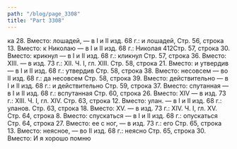 ```yaml
---
path: "/blog/page_3308"
title: "Part 3308"
---
```


ка 28.
Вместо: лошадей, — в I и II изд. 68 г.: и лошадей,
Стр. 56, строка 13.
Вместо: к Николаю — в I и II изд. 68 г.: Николая
412Стр. 57, строка 30.
Вместо: крикнул — в I и II изд. 68 г.: кликнул
Стр. 57, строка 36.
Вместо: XIII. — в изд. 73 г.: XII.
Ч. I, гл. XIII.
Стр. 58, строка 21.
Вместо: и утвердив — в I и II изд. 68 г.: утвердив
Стр. 58, строка 38.
Вместо: несовсем — во II изд. 68 г.: да несовсем
Стр. 58, строка 39.
Вместо: действительно — в I и II изд. 68 г.: и действительно
Стр. 59, строка 37.
Вместо: спутанная — в I и II изд. 68 г.: вспутанная
Стр. 60, строка 26.
Вместо: XIV — в изд. 73 г.: XIII.
Ч. I, гл. XIV.
Стр. 63, строка 12.
Вместо: улан. — в I и II изд. 68 г.: уланов.
Стр. 63, строка 18.
Вместо: XV. — в изд. 73 г.: XIV.
Ч. I, гл. XV.
Стр. 64, строка 8.
Вместо: спускаться — в I и II изд. 68 г.: опускаться
Стр. 64, строка 27.
Вместо: ее с ног, — в изд. 73 г.: его
Стр. 65, строка 13.
Вместо: неясное, — во II изд. 68 г.: неясно
Стр. 65, строка 30.
Вместо: И я хорошо помню
